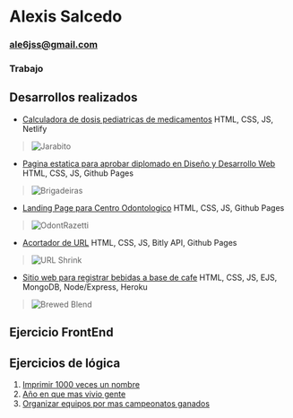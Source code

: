 # Alexis Salcedo

### ale6jss@gmail.com

### Trabajo

## Desarrollos realizados
* [Calculadora de dosis pediatricas de medicamentos](https://jarabito-build.netlify.app/) HTML, CSS, JS, Netlify
> ![Jarabito](https://res.cloudinary.com/dogcmulpu/image/upload/c_thumb,w_100,g_face/v1621473622/coffee/jarabito_mlbkuy.png)
* [Pagina estatica para aprobar diplomado en Diseño y Desarrollo Web](https://alexisss1928.github.io/brigadeiras/productos.html) HTML, CSS, JS, Github Pages
> ![Brigadeiras](https://res.cloudinary.com/dogcmulpu/image/upload/c_thumb,w_200,g_face/v1621474003/coffee/brigadeiras_oqnupb.png)
* [Landing Page para Centro Odontologico](https://alexisss1928.github.io/odontrazetti/index.html) HTML, CSS, JS, Github Pages
> ![OdontRazetti](https://res.cloudinary.com/dogcmulpu/image/upload/c_fill,g_face,w_200/v1621474848/coffee/cor_tc1sqx.png)
* [Acortador de URL](https://alexisss1928.github.io/URLshortener/) HTML, CSS, JS, Bitly API, Github Pages
> ![URL Shrink](https://res.cloudinary.com/dogcmulpu/image/upload/c_thumb,w_200,g_face/v1621473873/coffee/shrink_xfcpj6.png)
* [Sitio web para registrar bebidas a base de cafe](http://brewedblend.herokuapp.com/) HTML, CSS, JS, EJS, MongoDB, Node/Express, Heroku
> ![Brewed Blend](https://res.cloudinary.com/dogcmulpu/image/upload/c_thumb,w_200,g_face/v1621474031/coffee/coffee_gsgcot.png)

## Ejercicio FrontEnd

## Ejercicios de lógica
1. [Imprimir 1000 veces un nombre](https://codepen.io/alexisss1928/pen/dyvOaMK)
2. [Año en que mas vivio gente](https://codepen.io/alexisss1928/pen/ExWNGpN)
3. [Organizar equipos por mas campeonatos ganados](https://codepen.io/alexisss1928/pen/vYxyvMr)
